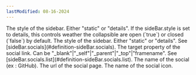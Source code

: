 ```yaml
---
lastModified: 08-16-2024
---
```


<script>
  import { Definition } from "$lib/components"
</script>


<Definition name="sideBar" description="The sideBar object defining sideBar of the website.">
  <Definition.Prop type="string" path="style" default="details" required>The style of the sidebar. Either "static" or "details".</Definition.Prop>
  <Definition.Prop type="boolean" path="develop" default="true" required>If the sideBar.style is set to details, this controls weather the collapsible are open (`true`) or closed (`false`) by default.</Definition.Prop>
  <Definition.Prop type="string" path="style" default="details" required>The style of the sidebar. Either "static" or "details".</Definition.Prop>
  <Definition.Prop type="string" path="socials" default="details" required>See [sideBar.socials](#definition-sideBar.socials).</Definition.Prop>
</Definition>

<Definition name="sideBar.socials" description="The socials object describing the socials displayed on right of the sidebar.">
  <Definition.Prop type="string" path="target" default="_self">The target property of the social link. Can be "_blank"|"_self"|"_parent"|"_top"|"framename".</Definition.Prop>
  <Definition.Prop type="array" path="list" required>See [sideBar.socials.list](#definition-sideBar.socials.list).</Definition.Prop>
</Definition>


<Definition name="sideBar.socials.list" description="An array of socials displayed on the right of the sidebar.">
  <Definition.Prop type="string" path="name" required>The name of the social (ex : GitHub).</Definition.Prop>
  <Definition.Prop type="string" path="url" required>The url of the social page.</Definition.Prop>
  <Definition.Prop type="boolean" path="icon">The name of the social icon.</Definition.Prop>
</Definition>
